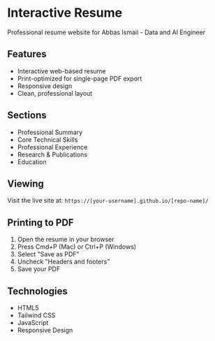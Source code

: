# Interactive Resume

Professional resume website for Abbas Ismail - Data and AI Engineer

## Features

- Interactive web-based resume
- Print-optimized for single-page PDF export
- Responsive design
- Clean, professional layout

## Sections

- Professional Summary
- Core Technical Skills
- Professional Experience
- Research & Publications
- Education

## Viewing

Visit the live site at: `https://[your-username].github.io/[repo-name]/`

## Printing to PDF

1. Open the resume in your browser
2. Press Cmd+P (Mac) or Ctrl+P (Windows)
3. Select "Save as PDF"
4. Uncheck "Headers and footers"
5. Save your PDF

## Technologies

- HTML5
- Tailwind CSS
- JavaScript
- Responsive Design

